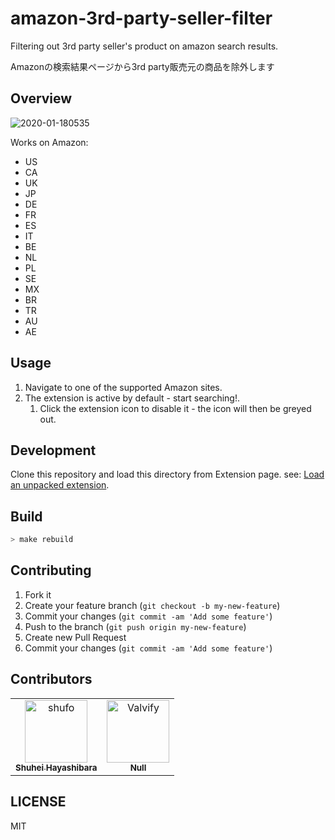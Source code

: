 # amazon-3rd-party-seller-filter

Filtering out 3rd party seller's product on amazon search results.

Amazonの検索結果ページから3rd party販売元の商品を除外します

## Overview

![2020-01-180535](https://user-images.githubusercontent.com/1641039/104855307-55b2c600-594f-11eb-9748-5f32ea1f3f1d.png)

Works on Amazon:

- US
- CA
- UK
- JP
- DE
- FR
- ES
- IT
- BE
- NL
- PL
- SE
- MX
- BR
- TR
- AU
- AE

## Usage

1. Navigate to one of the supported Amazon sites.
2. The extension is active by default - start searching!.
   1. Click the extension icon to disable it - the icon will then be greyed out.

## Development

Clone this repository and load this directory from Extension page. 
see: [Load an unpacked extension](https://developer.chrome.com/docs/extensions/get-started/tutorial/hello-world?hl=en#load-unpacked).

## Build

```bash
> make rebuild
```

## Contributing

1.  Fork it
2.  Create your feature branch (`git checkout -b my-new-feature`)
3.  Commit your changes (`git commit -am 'Add some feature'`)
4.  Push to the branch (`git push origin my-new-feature`)
5.  Create new Pull Request
3. Commit your changes (`git commit -am 'Add some feature'`)

## Contributors

<!-- readme: collaborators,contributors -start -->
<table>
<tr>
    <td align="center">
        <a href="https://github.com/shufo">
            <img src="https://avatars.githubusercontent.com/u/1641039?v=4" width="100;" alt="shufo"/>
            <br />
            <sub><b>Shuhei Hayashibara</b></sub>
        </a>
    </td>
    <td align="center">
        <a href="https://github.com/Valvify">
            <img src="https://avatars.githubusercontent.com/u/10323250?v=4" width="100;" alt="Valvify"/>
            <br />
            <sub><b>Null</b></sub>
        </a>
    </td></tr>
</table>
<!-- readme: collaborators,contributors -end -->

## LICENSE

MIT

